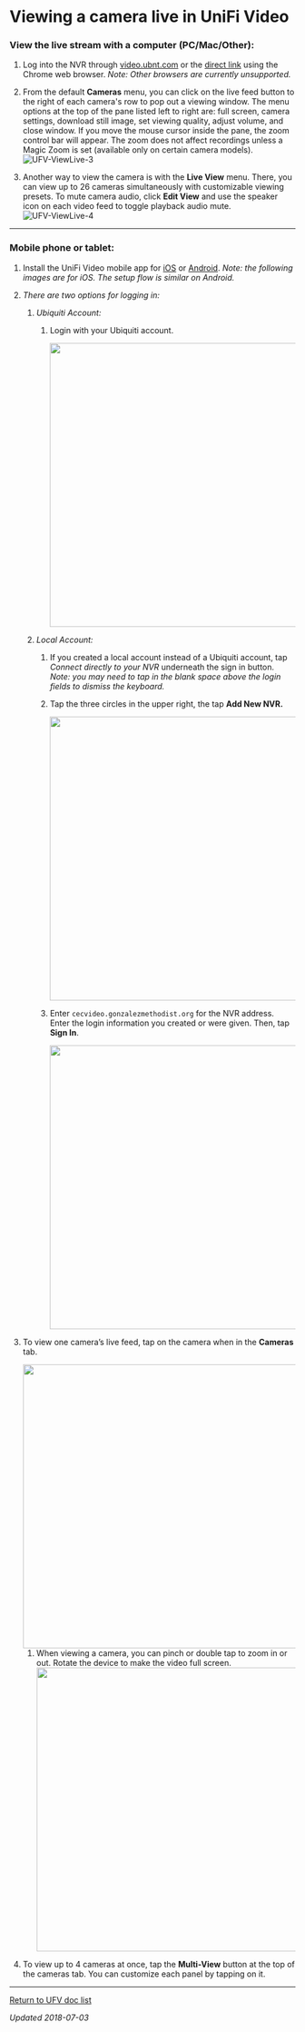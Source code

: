 # Viewing a camera live in UniFi Video

### View the live stream with a computer (PC/Mac/Other):

1. Log into the NVR through [video.ubnt.com](htttps://video.ubnt.com/) or the [direct link](https://cecvideo.gonzalezmethodist.org:7443) using the Chrome web browser. *Note: Other browsers are currently unsupported.*
   
   
2. From the default **Cameras** menu, you can click on the live feed button to the right of each camera's row to pop out a viewing window. The menu options at the top of the pane listed left to right are: full screen, camera settings, download still image, set viewing quality, adjust volume, and close window. If you move the mouse cursor inside the pane, the zoom control bar will appear. The zoom does not affect recordings unless a Magic Zoom is set (available only on certain camera models).
   ![UFV-ViewLive-3](UFV-ViewLive.assets/UFV-ViewLive-3.png)
   
   
3. Another way to view the camera is with the **Live View** menu. There, you can view up to 26 cameras simultaneously with customizable viewing presets. To mute camera audio, click **Edit View** and use the speaker icon on each video feed to toggle playback audio mute.
   ![UFV-ViewLive-4](UFV-ViewLive.assets/UFV-ViewLive-4.png)

------



### Mobile phone or tablet:

1. Install the UniFi Video mobile app for [iOS](https://itunes.apple.com/us/app/unifi-video/id964967062) or [Android](https://play.google.com/store/apps/details?id=com.ubnt.unifivideo).  *Note: the following images are for iOS. The setup flow is similar on Android.*

2. *There are two options for logging in:*
   1. *Ubiquiti Account:*
      1. Login with your Ubiquiti account. 

         <center><img src="UFV-ViewLive.assets/ufv-viewlive-ios-01.png" width=500></center>
         
   2. *Local Account:*
      1. If you created a local account instead of a Ubiquiti account, tap *Connect directly to your NVR* underneath the sign in button. *Note: you may need to tap in the blank space above the login fields to dismiss the keyboard.*

      2. Tap the three circles in the upper right, the tap **Add New NVR.**
         <center><img src="UFV-ViewLive.assets/ufv-viewlive-ios-03-1530678505838.png" width=500></center>

         

      3. Enter `cecvideo.gonzalezmethodist.org` for the NVR address. Enter the login information you created or were given. Then, tap **Sign In**.

         <center><img src="UFV-ViewLive.assets/ufv-viewlive-ios-04-1530678670050-1530678672931.png" width=500></center>
         

3. To view one camera’s live feed, tap on the camera when in the **Cameras** tab.
   <center><img src="UFV-ViewLive.assets/ufv-viewlive-ios-05-1530678836032.png" width=500></center>
   


   1. When viewing a camera, you can pinch or double tap to zoom in or out. Rotate the device to make the video full screen.
      <center><img src="UFV-ViewLive.assets/ufv-viewlive-ios-06-1530681653335.png" width=500></center>
      

4. To view up to 4 cameras at once, tap the **Multi-View** button at the top of the cameras tab. You can customize each panel by tapping on it.

------

[Return to UFV doc list](/GUMCdocs/UFVdocs/index.html)															

*Updated 2018-07-03*
